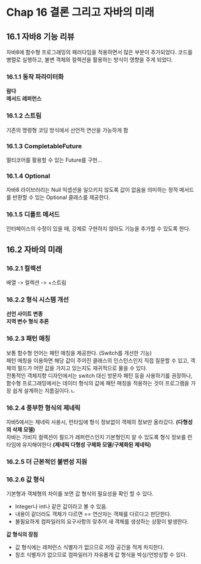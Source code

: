 # Chap 16 결론 그리고 자바의 미래
## 16.1 자바8 기능 리뷰
자바8에 함수형 프로그래밍의 패러다임을 적용하면서 많은 부분이 추가되었다. 코드를 병렬로 실행하고, 불변 객체와 컬렉션을 활용하는 방식이 영향을 주게 되었다.

### 16.1.1 동작 파라미터화
**람다**  
**메서드 레퍼런스**  

### 16.1.2 스트림
기존의 명령형 코딩 방식에서 선언적 연산을 가능하게 함

### 16.1.3 CompletableFuture
멀티코어를 활용할 수 있는 Future를 구현…

### 16.1.4 Optional
자바8 라이브러리는 Null 익셉션을 일으키지 않도록 값이 없음을 의미하는 정적 메서드를 반환할 수 있는 Optional 클래스를 제공한다.

### 16.1.5 디폴트 메서드
인터페이스의 수정이 있을 때, 강제로 구현하지 않아도 기능을 추가할 수 있도록 한다.

## 16.2 자바의 미래
### 16.2.1 컬렉션
배열 -> 컬렉션 -> +스트림 

### 16.2.2 형식 시스템 개선
**선언 사이트 변종**  
**지역 변수 형식 추론**  

### 16.2.3 패턴 매칭
보통 함수형 언어는 패턴 매칭을 제공한다. (Switch를 개선한 기능)  
패턴 매칭을 이용하면 해당 값이 주어진 클래스의 인스턴스인지 직접 질문할 수 있고, 객체의 필드가 어떤 값을 가지고 있는지도 재귀적으로 물을 수 있다.  
전통적인 객체지향 디자인에서는 switch 대신 방문자 패턴 등을 사용하기를 권장하나, 함수형 프로그래밍에서는 데이터 형식의 값에 패턴 매칭을 적용하는 것이 프로그램을 가장 쉽게 설계하는 지름길이다.ㄴ  

### 16.2.4 풍부한 형식의 제네릭
자바5에서는 제네릭 사용시, 런타임에 형식 정보없이 객체의 정보만 올라갔다.  **(다형성의 삭제 모델)**    
 자바는 가비지 컬렉션이 필드가 레퍼런스인지 기본형인지 알 수 있도록 형식 정보를 런타임에 유지해야한다 **(제네릭 다형성 구체화 모델/구체화된 제네릭)**  

### 16.2.5 더 근본적인 불변성 지원

### 16.2.6 값 형식 
 기본형과 객체형의 차이를 보면 값 형식의 필요성을 확인 할 수 있다. 
* Integer나 int나 같은 값이라고 볼 수 있음. 
* 내용이 같더라도 객체가 다르면 == 연산자는 객체를 다르다고 판단한다. 
* 불필요하게 컴파일러의 요구사항의 맞추어 새 객체를 생성하는 상황이 발생한다.
 
**값 형식의 장점**
* 값 형식에는 레퍼런스 식별자가 없으므로 저장 공간을 적게 차지한다.
* 참조 식별자가 없으므로 컴파일러가 자유롭게 값 형식을 박싱/언방싱할 수 있다.

